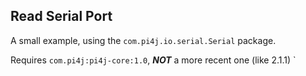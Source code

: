 ## Read Serial Port
A small example, using the `com.pi4j.io.serial.Serial` package.

Requires `com.pi4j:pi4j-core:1.0`, _**NOT**_ a more recent one (like 2.1.1)
`